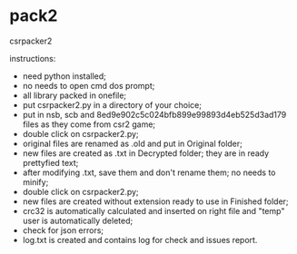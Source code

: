 # pack2

csrpacker2 

instructions:
- need python installed;
- no needs to open cmd dos prompt;
- all library packed in onefile;
- put csrpacker2.py in a directory of your choice;
- put in nsb, scb and 8ed9e902c5c024bfb899e99893d4eb525d3ad179 files as they come from csr2 game;
- double click on csrpacker2.py;
- original files are renamed as .old and put in Original folder;
- new files are created as .txt in Decrypted folder; they are in ready prettyfied text;
- after modifying .txt, save them and don't rename them; no needs to minify;
- double click on csrpacker2.py;
- new files are created without extension ready to use in Finished folder;
- crc32 is automatically calculated and inserted on right file and "temp" user is automatically deleted;
- check for json errors;
- log.txt is created and contains log for check and issues report.

